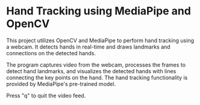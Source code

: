 <h1>Hand Tracking using MediaPipe and OpenCV</h1>

<p>This project utilizes OpenCV and MediaPipe to perform hand tracking using a webcam. It detects hands in real-time and draws landmarks and connections on the detected hands.</p>

<p>The program captures video from the webcam, processes the frames to detect hand landmarks, and visualizes the detected hands with lines connecting the key points on the hand. The hand tracking functionality is provided by MediaPipe's pre-trained model.</p>

<p>Press "q" to quit the video feed.</p>
